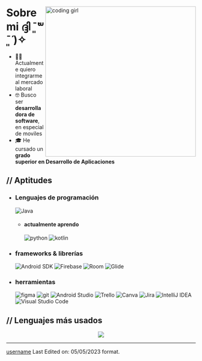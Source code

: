 
<!--
**mina-45b/mina-45b** is a ✨ _special_ ✨ repository because its `README.md` (this file) appears on your GitHub profile.

Here are some ideas to get you started:

- 🔭 I’m currently working on ...
- 🌱 I’m currently learning ...
- 👯 I’m looking to collaborate on ...
- 🤔 I’m looking for help with ...
- 💬 Ask me about ...
- 📫 How to reach me: ...
- 😄 Pronouns: ...
- ⚡ Fun fact: ...
-->

  <p align="center"><!-- Optional banner goes here--> </p>
<div>
<img align="right" width="400" alt="coding girl" src="https://images4.alphacoders.com/135/1358530.jpeg">
<h1> Sobre mi ദ്ദി ˉ͈̀꒳ˉ͈́ )✧</h2>
<ul>
<li>👨‍💻 Actualmente quiero integrarme al mercado laboral</li>
<li>🤓 Busco ser <strong> desarrolladora de software</strong>, en especial de moviles</li>
<li>🎓 He cursado un <strong>grado superior en Desarrollo de Aplicaciones</strong></li>
</ul>
<h2>  // Aptitudes  </h2>
<ul>
<li>
<h3> Lenguajes de programación</h3>
<img src="https://img.shields.io/badge/Java-ED8B00?style=for-the-badge&logo=openjdk&logoColor=white" 
alt="Java">
<ul>
<li>
<h4> actualmente aprendo</h4>
<img src="https://img.shields.io/badge/Python-14354C?style=for-the-badge&amp;logo=python&amp;logoColor=white" alt="python">
<img src="https://img.shields.io/badge/Kotlin-hotpink.svg?style=for-the-badge&amp;logo=kotlin&amp;logoColor=white" alt="kotlin">
</li>
</ul>
</li>
<li>
<h3>  frameworks &amp; librerías </h3>
<img src="https://img.shields.io/badge/Android%20SDK-3DDC84?style=for-the-badge&logo=android&logoColor=white" alt="Android SDK">
<img src="https://img.shields.io/badge/Firebase-FFCA28?style=for-the-badge&logo=firebase&logoColor=white" alt="Firebase">
<img src="https://img.shields.io/badge/Room-FFC107?style=for-the-badge&logo=java&logoColor=white" alt="Room">
<img src="https://img.shields.io/badge/Glide-00C853?style=for-the-badge&logo=google&logoColor=white" alt="Glide">
</li>
<li>
<h3> herramientas </h3>
  <img src="https://img.shields.io/badge/figma-7434a4?style=for-the-badge&amp;logo=figma&amp;logoColor=white" alt="figma">
  <img src="https://img.shields.io/badge/git-%23F05033.svg?style=for-the-badge&amp;logo=git&amp;logoColor=white" alt="git">
<img src="https://img.shields.io/badge/Android%20Studio-3DDC84?style=for-the-badge&logo=android&logoColor=white" alt="Android Studio">
<img src="https://img.shields.io/badge/Trello-0052CC?style=for-the-badge&logo=trello&logoColor=white" alt="Trello">
<img src="https://img.shields.io/badge/Canva-FFFFFF?style=for-the-badge&logo=canva&logoColor=00C4CC" alt="Canva">
<img src="https://img.shields.io/badge/Jira-0052CC?style=for-the-badge&logo=jira&logoColor=white" alt="Jira">
<img src="https://img.shields.io/badge/IntelliJ%20IDEA-000000?style=for-the-badge&logo=intellij-idea&logoColor=white" alt="IntelliJ IDEA">
<img src="https://img.shields.io/badge/Visual%20Studio%20Code-007ACC?style=for-the-badge&logo=visual-studio-code&logoColor=white" alt="Visual Studio Code">
<ul>
</ul>
</li>
</ul>
<h2> // Lenguajes más usados </h2>
<div style="display:grid;align-items:center;justify-content:center">
  <img src="https://github-readme-stats.vercel.app/api/top-langs/?username=mina-45b&layout=compact&theme=light&langs_count=8&locale=es&hide_title=true">
</div>

<!---

--->
<hr>
<p><a href="https://github.com/mina-45b">username</a>
Last Edited on: 05/05/2023 format.</p></div> 
